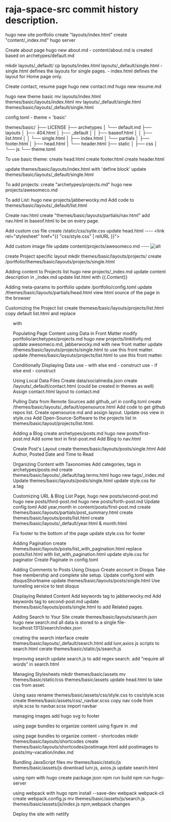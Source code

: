 # raja-space-src commit history description.

hugo new site portfolio
create "layouts/index.html"
create "content/_index.md"
hugo server

Create about page
hugo new about.md 
	- content/about.md is created based on archetypes/default.md

mkdir layouts/_default/
cp layouts/index.html layouts/_default/single.html
	- single.html defines the layouts for single pages.
	- index.html  defines the layout for Home page only.
	
Create contact, resume page
hugo new contact.md
hugo new resume.md

hugo new theme basic
mv layouts/index.html themes/basic/layouts/index.html
mv layouts/_default/single.html themes/basic/layouts/_default/single.html

config.toml 
	- theme = 'basic'
	
themes/basic/
├── LICENSE
├── archetypes
│ └── default.md
├── layouts
│ ├── 404.html
│ ├── _default
│ │ ├── baseof.html
│ │ ├── list.html
│ │ └── single.html
│ ├── index.html
│ └── partials
│
├── footer.html
│
├── head.html
│
└── header.html
├── static
│ ├── css
│ └── js
└── theme.toml


To use basic theme:
create head.html
create footer.html
create header.html

update themes/basic/layouts/index.html with 'define block'
update themes/basic/layouts/_default/single.html

To add projects:
create "archetypes/projects.md"
hugo new projects/awesomeco.md

To add List:
hugo new projects/jabberwocky.md
Add code to themes/basic/layouts/_default/list.html

Create nav.html
create "themes/basic/layouts/partials/nav.html"
add nav.html in baseof.html to be on every page.

Add custom css file
create /static/css/sytle.css
update head.html ---- <link rel="stylesheet" href="{{ "css/style.css" | relURL }}">

Add custom image file
update content/projects/awesomeco.md ---- ![alt]( /img/boat.jpg )

create Project specific layout
mkdir themes/basic/layouts/projects/
create /portfolio/themes/basic/layouts/projects/single.html

Adding content to Projects list
hugo new projects/_index.md
update content description in _index.md
update list.html with {{.Content}}

Adding meta-params to portfolio
update /portfolio/config.toml
update /themes/basic/layouts/partials/head.html
view html source of the page in the browser

Customizing the Project list
create themese/basic/layouts/projects/list.html
copy default list.html and replace <ul> with <section>

Populating Page Content using Data in Front Matter
modify portfolio/archetypes/projects.md
hugo new projects/linkitivity.md
update awesomeco.md, jabberwocky.md with new front matter
update /themes/basic/layouts/projects/single.html to use this front matter.
update /themes/basic/layouts/projects/list.html to use this front matter.

Conditionally Displaying Data
use - with else end - construct
use - if else end - construct

Using Local Data Files
Create data/socialmedia.json
create /layouts/_default/contact.html (could be created in themes as well)
Assign contact.html layout to contact.md

Pulling Data from Remote Sources
add github_url in config.toml
create /themes/basic/layouts/_default/opensource.html
Add code to get github repos list.
Create opensource.md and assign layout.
Update oss view in style.css
Add Open-Source-Software to the projects list in themes/basic/layout/projects/list.html.

Adding a Blog
create archetypes/posts.md
hugo new posts/first-post.md
Add some text in first-post.md
Add Blog to nav.html

Create Post's Layout
create themes/basic/layouts/posts/single.html
Add Author, Posted Date and Time to Read

Organizing Content with Taxonomies
Add categories, tags in archetypes/posts.md
create themes/basic/layouts/_default/tag.terms.html
hugo new tags/_index.md
Update themes/basic/layouts/posts/single.html
update style.css for a.tag

Customizing URL & Blog List Page, 
hugo new posts/second-post.md
hugo new posts/third-post.md
hugo new posts/forth-post.md
Update config.toml
Add year,month in content/posts/first-post.md
create themes/basic/layouts/partials/post_summary.html
create themes/basic/layouts/posts/list.html
create themes/basic/layouts/_default/year.html & month.html

Fix footer to the bottom of the page
update style.css for footer

Adding Pagination
create themes/basic/layouts/posts/list_with_pagination.html
replace posts/list.html with list_with_pagination.html
update style.css for paginator
Create Paginate in config.toml

Adding Comments to Posts Using Disqus
Create account in Disqus
Take free membership and complete site setup.
Update config.toml with disqusShortname
update themes/basic/layouts/posts/single.html
Use tunneling service to test disqus

Displaying Related Content
Add keywords tag to jabberwocky.md
Add keywords tag to second-post.md
update themes/basic/layouts/posts/single.html to add Related pages.

Adding Search to Your Site
create themes/basic/layouts/search.json
hugo new search.md
all data is stored to a single file- localhost:1313/search/index.json

creating the search interface
create themes/basic/layouts/_default/search.html
add lunr,axios js scripts to search.html
cerate themes/basic/static/js/search.js

Improving search
update search.js to add regex search.
add "require all words" in search.html

Managing Stylesheets
mkdir themes/basic/assets
mv themes/basic/static/css themes/basic/assets
update head.html to take css from asset.

Using sass
rename themes/basic/assets/css/style.css to css/style.scss
create themes/basic/assets/css/_navbar.scss
copy nav code from style.scss to navbar.scss
import navbar

managing images
add hugo svg to footer

using page bundles to organize content
using figure in .md

using page bundles to organize content - shortcodes
mkdir themes/basic/layouts/shortcodes
create themes/basic/layouts/shortcodes/postimage.html
add postimages to posts/my-vacation/index.md

Bundling JavaScript files
mv themes/basic/static/js themes/basic/assets/js
download lunr.js, axios.js
update search.html

using npm with hugo
create package.json
npm run build
npm run hugo-server

using webpack with hugo
npm install --save-dev webpack webpack-cli
create webpack.config.js
mv themes/basic/assets/js/search.js themes/basic/assets/js/index.js
npm,webpack changes

Deploy the site with netlify
